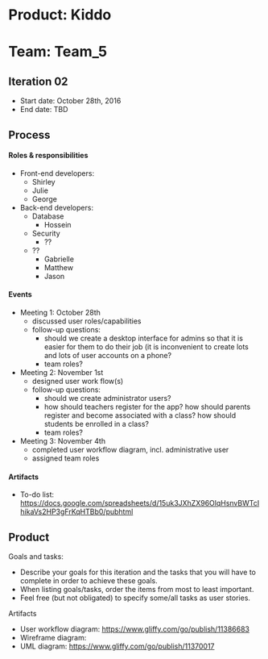 # Product: Kiddo
# Team: Team_5

## Iteration 02

 * Start date: October 28th, 2016
 * End date: TBD
 
## Process

#### Roles & responsibilities

* Front-end developers:
  * Shirley
  * Julie
  * George
* Back-end developers:
  * Database
    * Hossein  
  * Security
    * ??
  * ??
    * Gabrielle
    * Matthew
    * Jason


#### Events

 * Meeting 1: October 28th
   * discussed user roles/capabilities
   * follow-up questions:
     * should we create a desktop interface for admins so that it is easier for them to do their job (it is inconvenient to create lots and lots of user accounts on a phone?
     * team roles?
 * Meeting 2: November 1st
   * designed user work flow(s)
   * follow-up questions:
     * should we create administrator users?
     * how should teachers register for the app? how should parents register and become associated with a class? how should students be enrolled in a class?
     * team roles?
 * Meeting 3: November 4th
   * completed user workflow diagram, incl. administrative user
   * assigned team roles

#### Artifacts

 * To-do list: https://docs.google.com/spreadsheets/d/15uk3JXhZX96OlqHsnvBWTcIhikaVs2HP3gFrKqHTBb0/pubhtml


## Product

Goals and tasks:

 * Describe your goals for this iteration and the tasks that you will have to complete in order to achieve these goals.
 * When listing goals/tasks, order the items from most to least important.
 * Feel free (but not obligated) to specify some/all tasks as user stories.

Artifacts

 * User workflow diagram: https://www.gliffy.com/go/publish/11386683
 * Wireframe diagram: 
 * UML diagram: https://www.gliffy.com/go/publish/11370017
